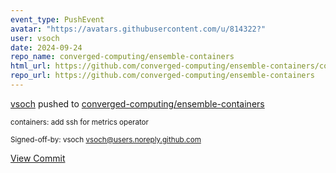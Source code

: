 ```yaml
---
event_type: PushEvent
avatar: "https://avatars.githubusercontent.com/u/814322?"
user: vsoch
date: 2024-09-24
repo_name: converged-computing/ensemble-containers
html_url: https://github.com/converged-computing/ensemble-containers/commit/d6896a1ed2b0b0a673f37cf30ace178866901298
repo_url: https://github.com/converged-computing/ensemble-containers
---
```


<a href='https://github.com/vsoch' target='_blank'>vsoch</a> pushed to <a href='https://github.com/converged-computing/ensemble-containers' target='_blank'>converged-computing/ensemble-containers</a>

<small>containers: add ssh for metrics operator

Signed-off-by: vsoch <vsoch@users.noreply.github.com></small>

<a href='https://github.com/converged-computing/ensemble-containers/commit/d6896a1ed2b0b0a673f37cf30ace178866901298' target='_blank'>View Commit</a>